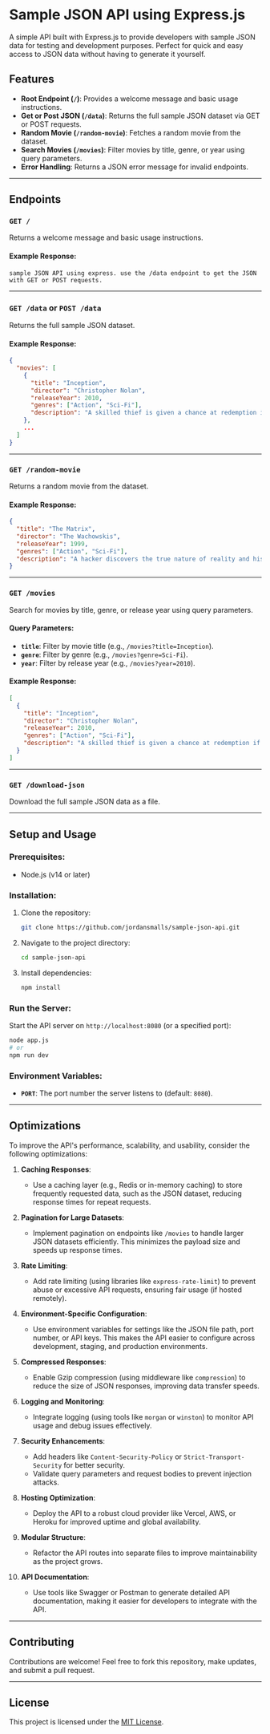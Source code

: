 # Sample JSON API using Express.js

A simple API built with Express.js to provide developers with sample JSON data for testing and development purposes. Perfect for quick and easy access to JSON data without having to generate it yourself.

## Features

- **Root Endpoint (`/`)**: Provides a welcome message and basic usage instructions.
- **Get or Post JSON (`/data`)**: Returns the full sample JSON dataset via GET or POST requests.
- **Random Movie (`/random-movie`)**: Fetches a random movie from the dataset.
- **Search Movies (`/movies`)**: Filter movies by title, genre, or year using query parameters.
- **Error Handling**: Returns a JSON error message for invalid endpoints.


---

## Endpoints

### **`GET /`**
Returns a welcome message and basic usage instructions.

#### Example Response:
```text
sample JSON API using express. use the /data endpoint to get the JSON with GET or POST requests.
```

---

### **`GET /data` or `POST /data`**
Returns the full sample JSON dataset.

#### Example Response:
```json
{
  "movies": [
    {
      "title": "Inception",
      "director": "Christopher Nolan",
      "releaseYear": 2010,
      "genres": ["Action", "Sci-Fi"],
      "description": "A skilled thief is given a chance at redemption if he can successfully perform an inception."
    },
    ...
  ]
}
```

---

### **`GET /random-movie`**
Returns a random movie from the dataset.

#### Example Response:
```json
{
  "title": "The Matrix",
  "director": "The Wachowskis",
  "releaseYear": 1999,
  "genres": ["Action", "Sci-Fi"],
  "description": "A hacker discovers the true nature of reality and his role in the war against its controllers."
}
```

---

### **`GET /movies`**
Search for movies by title, genre, or release year using query parameters.

#### Query Parameters:
- **`title`**: Filter by movie title (e.g., `/movies?title=Inception`).
- **`genre`**: Filter by genre (e.g., `/movies?genre=Sci-Fi`).
- **`year`**: Filter by release year (e.g., `/movies?year=2010`).

#### Example Response:
```json
[
  {
    "title": "Inception",
    "director": "Christopher Nolan",
    "releaseYear": 2010,
    "genres": ["Action", "Sci-Fi"],
    "description": "A skilled thief is given a chance at redemption if he can successfully perform an inception."
  }
]
```

---

### **`GET /download-json`**
Download the full sample JSON data as a file.

---

## Setup and Usage

### Prerequisites:
- Node.js (v14 or later)

### Installation:
1. Clone the repository:
   ```bash
   git clone https://github.com/jordansmalls/sample-json-api.git
   ```
2. Navigate to the project directory:
   ```bash
   cd sample-json-api
   ```
3. Install dependencies:
   ```bash
   npm install
   ```

### Run the Server:
Start the API server on `http://localhost:8080` (or a specified port):
```bash
node app.js
# or
npm run dev
```

### Environment Variables:
- **`PORT`**: The port number the server listens to (default: `8080`).

---

## Optimizations

To improve the API's performance, scalability, and usability, consider the following optimizations:

1. **Caching Responses**:
   - Use a caching layer (e.g., Redis or in-memory caching) to store frequently requested data, such as the JSON dataset, reducing response times for repeat requests.

2. **Pagination for Large Datasets**:
   - Implement pagination on endpoints like `/movies` to handle larger JSON datasets efficiently. This minimizes the payload size and speeds up response times.

3. **Rate Limiting**:
   - Add rate limiting (using libraries like `express-rate-limit`) to prevent abuse or excessive API requests, ensuring fair usage (if hosted remotely).

4. **Environment-Specific Configuration**:
   - Use environment variables for settings like the JSON file path, port number, or API keys. This makes the API easier to configure across development, staging, and production environments.

5. **Compressed Responses**:
   - Enable Gzip compression (using middleware like `compression`) to reduce the size of JSON responses, improving data transfer speeds.

6. **Logging and Monitoring**:
   - Integrate logging (using tools like `morgan` or `winston`) to monitor API usage and debug issues effectively.

7. **Security Enhancements**:
   - Add headers like `Content-Security-Policy` or `Strict-Transport-Security` for better security.
   - Validate query parameters and request bodies to prevent injection attacks.

8. **Hosting Optimization**:
   - Deploy the API to a robust cloud provider like Vercel, AWS, or Heroku for improved uptime and global availability.

9. **Modular Structure**:
   - Refactor the API routes into separate files to improve maintainability as the project grows.

10. **API Documentation**:
    - Use tools like Swagger or Postman to generate detailed API documentation, making it easier for developers to integrate with the API.

---

## Contributing

Contributions are welcome! Feel free to fork this repository, make updates, and submit a pull request.

---

## License

This project is licensed under the [MIT License](LICENSE).
